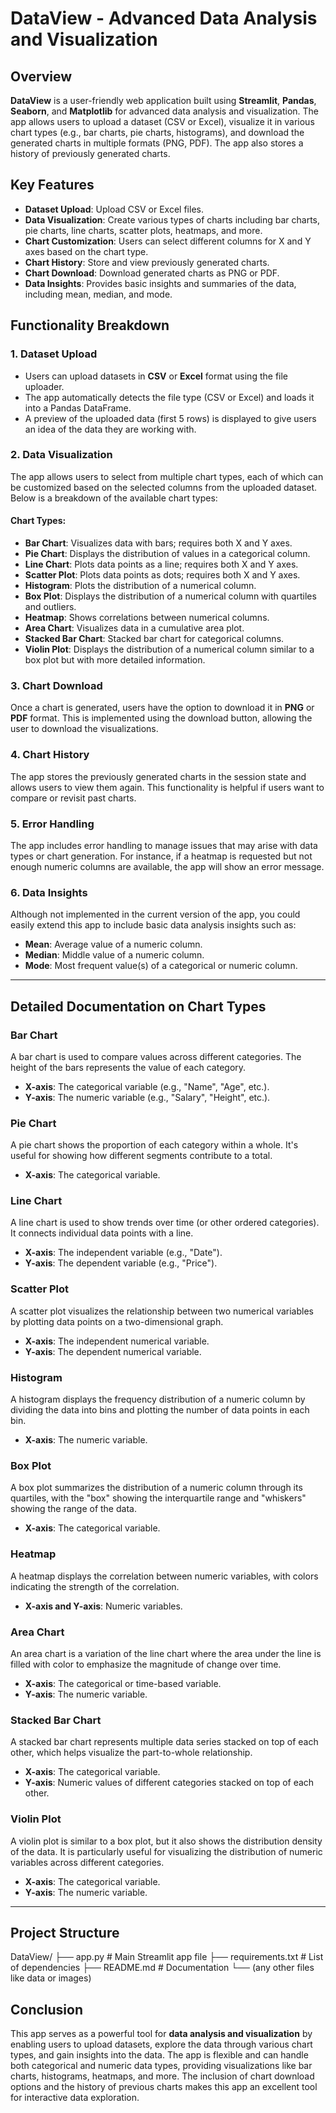 # DataView - Advanced Data Analysis and Visualization

## Overview

**DataView** is a user-friendly web application built using **Streamlit**, **Pandas**, **Seaborn**, and **Matplotlib** for advanced data analysis and visualization. The app allows users to upload a dataset (CSV or Excel), visualize it in various chart types (e.g., bar charts, pie charts, histograms), and download the generated charts in multiple formats (PNG, PDF). The app also stores a history of previously generated charts.

## Key Features

- **Dataset Upload**: Upload CSV or Excel files.
- **Data Visualization**: Create various types of charts including bar charts, pie charts, line charts, scatter plots, heatmaps, and more.
- **Chart Customization**: Users can select different columns for X and Y axes based on the chart type.
- **Chart History**: Store and view previously generated charts.
- **Chart Download**: Download generated charts as PNG or PDF.
- **Data Insights**: Provides basic insights and summaries of the data, including mean, median, and mode.

## Functionality Breakdown

### 1. Dataset Upload

- Users can upload datasets in **CSV** or **Excel** format using the file uploader.
- The app automatically detects the file type (CSV or Excel) and loads it into a Pandas DataFrame.
- A preview of the uploaded data (first 5 rows) is displayed to give users an idea of the data they are working with.

### 2. Data Visualization

The app allows users to select from multiple chart types, each of which can be customized based on the selected columns from the uploaded dataset. Below is a breakdown of the available chart types:

#### Chart Types:

- **Bar Chart**: Visualizes data with bars; requires both X and Y axes.
- **Pie Chart**: Displays the distribution of values in a categorical column.
- **Line Chart**: Plots data points as a line; requires both X and Y axes.
- **Scatter Plot**: Plots data points as dots; requires both X and Y axes.
- **Histogram**: Plots the distribution of a numerical column.
- **Box Plot**: Displays the distribution of a numerical column with quartiles and outliers.
- **Heatmap**: Shows correlations between numerical columns.
- **Area Chart**: Visualizes data in a cumulative area plot.
- **Stacked Bar Chart**: Stacked bar chart for categorical columns.
- **Violin Plot**: Displays the distribution of a numerical column similar to a box plot but with more detailed information.

### 3. Chart Download

Once a chart is generated, users have the option to download it in **PNG** or **PDF** format. This is implemented using the download button, allowing the user to download the visualizations.

### 4. Chart History

The app stores the previously generated charts in the session state and allows users to view them again. This functionality is helpful if users want to compare or revisit past charts.

### 5. Error Handling

The app includes error handling to manage issues that may arise with data types or chart generation. For instance, if a heatmap is requested but not enough numeric columns are available, the app will show an error message.

### 6. Data Insights

Although not implemented in the current version of the app, you could easily extend this app to include basic data analysis insights such as:

- **Mean**: Average value of a numeric column.
- **Median**: Middle value of a numeric column.
- **Mode**: Most frequent value(s) of a categorical or numeric column.

---

## Detailed Documentation on Chart Types

### Bar Chart
A bar chart is used to compare values across different categories. The height of the bars represents the value of each category.
- **X-axis**: The categorical variable (e.g., "Name", "Age", etc.).
- **Y-axis**: The numeric variable (e.g., "Salary", "Height", etc.).

### Pie Chart
A pie chart shows the proportion of each category within a whole. It's useful for showing how different segments contribute to a total.
- **X-axis**: The categorical variable.

### Line Chart
A line chart is used to show trends over time (or other ordered categories). It connects individual data points with a line.
- **X-axis**: The independent variable (e.g., "Date").
- **Y-axis**: The dependent variable (e.g., "Price").

### Scatter Plot
A scatter plot visualizes the relationship between two numerical variables by plotting data points on a two-dimensional graph.
- **X-axis**: The independent numerical variable.
- **Y-axis**: The dependent numerical variable.

### Histogram
A histogram displays the frequency distribution of a numeric column by dividing the data into bins and plotting the number of data points in each bin.
- **X-axis**: The numeric variable.

### Box Plot
A box plot summarizes the distribution of a numeric column through its quartiles, with the "box" showing the interquartile range and "whiskers" showing the range of the data.
- **X-axis**: The categorical variable.
  
### Heatmap
A heatmap displays the correlation between numeric variables, with colors indicating the strength of the correlation.
- **X-axis and Y-axis**: Numeric variables.

### Area Chart
An area chart is a variation of the line chart where the area under the line is filled with color to emphasize the magnitude of change over time.
- **X-axis**: The categorical or time-based variable.
- **Y-axis**: The numeric variable.

### Stacked Bar Chart
A stacked bar chart represents multiple data series stacked on top of each other, which helps visualize the part-to-whole relationship.
- **X-axis**: The categorical variable.
- **Y-axis**: Numeric values of different categories stacked on top of each other.

### Violin Plot
A violin plot is similar to a box plot, but it also shows the distribution density of the data. It is particularly useful for visualizing the distribution of numeric variables across different categories.
- **X-axis**: The categorical variable.
- **Y-axis**: The numeric variable.

---


## Project Structure
DataView/
├── app.py                  # Main Streamlit app file
├── requirements.txt        # List of dependencies
├── README.md               # Documentation
└── (any other files like data or images)

## Conclusion

This app serves as a powerful tool for **data analysis and visualization** by enabling users to upload datasets, explore the data through various chart types, and gain insights into the data. The app is flexible and can handle both categorical and numeric data types, providing visualizations like bar charts, histograms, heatmaps, and more. The inclusion of chart download options and the history of previous charts makes this app an excellent tool for interactive data exploration.
